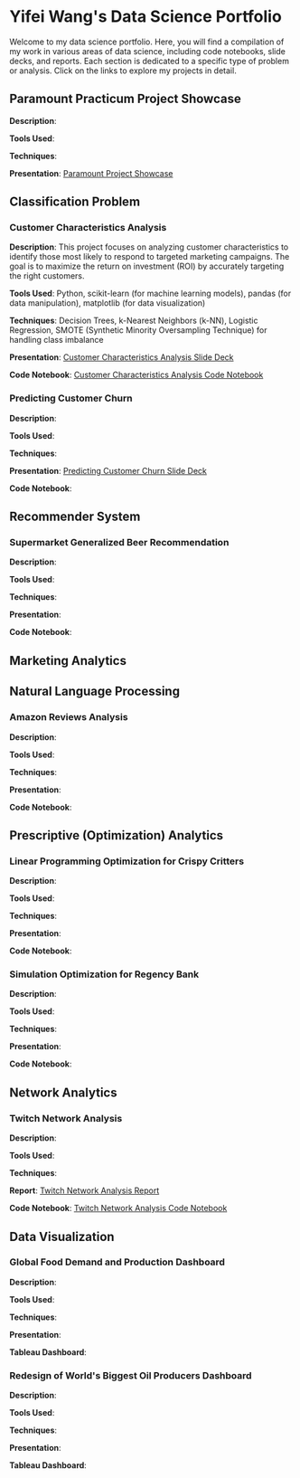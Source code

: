 # Yifei Wang's Data Science Portfolio
Welcome to my data science portfolio. Here, you will find a compilation of my work in various areas of data science, including code notebooks, slide decks, and reports. Each section is dedicated to a specific type of problem or analysis. Click on the links to explore my projects in detail.


## Paramount Practicum Project Showcase 
**Description**: 

**Tools Used**: 

**Techniques**: 

**Presentation**: [Paramount Project Showcase](https://github.com/ywa2763/datasciportfolio/blob/4aba8f1c5a33138c0c606dd5c89416c366753434/Slides%20and%20Reports/Paramount%20Practicum%20Showcase.pdf)


## Classification Problem
### Customer Characteristics Analysis
**Description**: This project focuses on analyzing customer characteristics to identify those most likely to respond to targeted marketing campaigns. The goal is to maximize the return on investment (ROI) by accurately targeting the right customers.

**Tools Used**: Python, scikit-learn (for machine learning models), pandas (for data manipulation), matplotlib (for data visualization)

**Techniques**: Decision Trees, k-Nearest Neighbors (k-NN), Logistic Regression, SMOTE (Synthetic Minority Oversampling Technique) for handling class imbalance

**Presentation**: [Customer Characteristics Analysis Slide Deck](https://github.com/ywa2763/datasciportfolio/blob/24ccf3c99ee53f283cd0caf0b0f1dfe67b55bce6/Slides%20and%20Reports/Customer%20Characteristics%20Analysis%20Slide%20Deck.pdf)

**Code Notebook**: [Customer Characteristics Analysis Code Notebook](https://github.com/ywa2763/datasciportfolio/blob/24ccf3c99ee53f283cd0caf0b0f1dfe67b55bce6/Code%20Notebooks/Customer%20Characteristics%20Analysis%20Code.ipynb)


### Predicting Customer Churn
**Description**: 

**Tools Used**: 

**Techniques**: 

**Presentation**: [Predicting Customer Churn Slide Deck](https://github.com/ywa2763/datasciportfolio/blob/24ccf3c99ee53f283cd0caf0b0f1dfe67b55bce6/Slides%20and%20Reports/Predicting%20Customer%20Churn%20Slide%20Deck.pdf)

**Code Notebook**: 


## Recommender System
### Supermarket Generalized Beer Recommendation
**Description**: 

**Tools Used**: 

**Techniques**: 

**Presentation**: 

**Code Notebook**: 


## Marketing Analytics
### 


## Natural Language Processing
### Amazon Reviews Analysis
**Description**: 

**Tools Used**: 

**Techniques**: 

**Presentation**: 

**Code Notebook**: 


## Prescriptive (Optimization) Analytics
### Linear Programming Optimization for Crispy Critters
**Description**: 

**Tools Used**: 

**Techniques**: 

**Presentation**: 

**Code Notebook**: 


### Simulation Optimization for Regency Bank
**Description**: 

**Tools Used**: 

**Techniques**: 

**Presentation**: 

**Code Notebook**: 


## Network Analytics
### Twitch Network Analysis
**Description**: 

**Tools Used**: 

**Techniques**: 

**Report**: [Twitch Network Analysis Report](https://github.com/ywa2763/datasciportfolio/blob/7d9b284309941fe0cb6655052189d0345ced53be/Slides%20and%20Reports/Twitch%20Network%20Analysis%20Report.pdf)

**Code Notebook**: [Twitch Network Analysis Code Notebook](https://github.com/ywa2763/datasciportfolio/blob/edb40bf6519b182dc4bc0adab905052464fa345a/Code%20Notebooks/Twitch%20Network%20Analysis%20Code.Rmd)


## Data Visualization
### Global Food Demand and Production Dashboard
**Description**: 

**Tools Used**: 

**Techniques**: 

**Presentation**: 

**Tableau Dashboard**: 


### Redesign of World's Biggest Oil Producers Dashboard
**Description**: 

**Tools Used**: 

**Techniques**: 

**Presentation**: 

**Tableau Dashboard**: 
